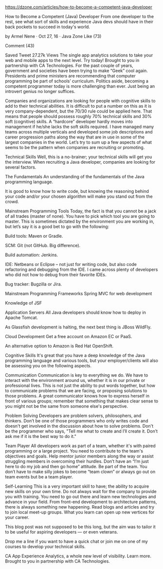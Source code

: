 https://dzone.com/articles/how-to-become-a-competent-java-developer

How to Become a Competent (Java) Developer
From one developer to the rest, see what sort of skills and experience Java devs should have in their back pockets to succeed in today's world.

  by Armel Nene   ·  Oct 27, 16 · Java Zone
Like (73)
 
 Comment (43)

 
Saved   Tweet  27.27k Views
The single app analytics solutions to take your web and mobile apps to the next level.  Try today!  Brought to you in partnership with CA Technologies. 
For the past couple of years, government and societies have been trying to make “Geek” cool again. Presidents and prime ministers are recommending that computer programming be part of schools’ curriculum. Politics aside, becoming a competent programmer today is more challenging than ever. Just being an introvert genius no longer suffices.

Companies and organizations are looking for people with cognitive skills to add to their technical abilities. It is difficult to put a number on this as it is very company-dependent, but the 70/30 rule could be applied here. That means that people should possess roughly 70% technical skills and 30% soft (cognitive) skills. A “hardcore” developer hardly moves into management if he/she lacks the soft skills required. I have managed many teams across multiple verticals and developed some job descriptions and career progression paths along the way that are in use in some of the largest companies in the world. Let’s try to sum up a few aspects of what seems to be the pattern when companies are recruiting or promoting.

Technical Skills
Well, this is a no-brainer; your technical skills will get you the interview. When recruiting a Java developer, companies are looking for several factors.

The Fundamentals
An understanding of the fundamentals of the Java programming language.

It is good to know how to write code, but knowing the reasoning behind your code and/or your chosen algorithm will make you stand out from the crowd.

Mainstream Programming Tools
Today, the fact is that you cannot be a jack of all trades (master of none). You have to pick which tool you are going to master. This is sometimes dictated by the environment you are working in, but let’s say it is a good bet to go with the following:

Build tools: Maven or Gradle.

SCM: Git (not GitHub. Big difference).

Build automation: Jenkins.

IDE: Netbeans or Eclipse – not just for writing code, but also code refactoring and debugging from the IDE. I came across plenty of developers who did not how to debug from their favorite IDEs.

Bug tracker: Bugzilla or Jira.

Mainstream Programming Frameworks
Spring MVC for web development

Knowledge of JSF

Application Servers
All Java developers should know how to deploy in Apache Tomcat.

As Glassfish development is halting, the next best thing is JBoss WildFly.

Cloud Development
Get a free account on Amazon EC or PaaS.

An alternative option to Amazon is Red Hat OpenShift.

Cognitive Skills
It's great that you have a deep knowledge of the Java programming language and various tools, but your employer/clients will also be assessing you on the following aspects.

Communication
Communication is key to everything we do. We have to interact with the environment around us, whether it is in our private or professional lives. This is not just the ability to put words together, but how to communicate problems that we are facing, or proposing solutions to those problems. A great communicator knows how to express herself in front of various groups; remember that something that makes clear sense to you might not be the same from someone else's perspective.

Problem Solving
Developers are problem solvers, philosophers, and thinkers. Don’t be one of those programmers who only writes code and doesn't get involved in the discussion about how to solve problems. Don't be the programmer who says, "Tell me what to create and I’ll create it. Don’t ask me if it is the best way to do it."

Team Player
All developers work as part of a team, whether it's with paired programming or a large project. You need to contribute to the team's objectives and goals. Help mentor junior members along the way or assist struggling members in overcoming their hurdles. Don’t have an “I’m just here to do my job and then go home” attitude. Be part of the team. You don’t have to make silly jokes to become “team clown” or always go out on team events but be a team player.

Self-Learning
This is a very important skill to have; the ability to acquire new skills on your own time. Do not always wait for the company to provide you with training. You need to go out there and learn new technologies and advance in your field. From front-end development to architecture patterns, there is always something new happening. Read blogs and articles and try to join local meet-up groups. What you learn can open up new vertices for your career.

This blog post was not supposed to be this long, but the aim was to tailor it to be useful for aspiring developers — or even veterans.

Drop me a line if you want to have a quick chat or join me on one of my courses to develop your technical skills.

CA App Experience Analytics, a whole new level of visibility. Learn more. Brought to you in partnership with CA Technologies.
